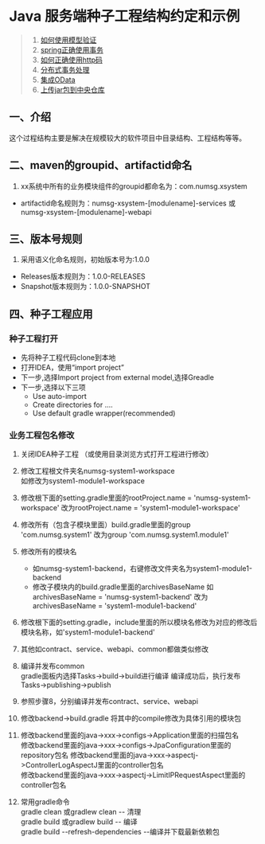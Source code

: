 # Java 服务端种子工程结构约定和示例

> 1. [如何使用模型验证](docs/how-to-use-model-validate.markdown)
> 2. [spring正确使用事务](docs/how-to-use-transactional.markdown)
> 3. [如何正确使用http码](docs/how-to-use-http-status-code.markdown)
> 4. [分布式事务处理](docs/distributed-transactional.markdown)
> 5. [集成OData](https://github.com/numsg/numsg-odata#31-%E4%B8%8Espring-boot-seed%E9%9B%86%E6%88%90)
> 6. [上传jar包到中央仓库](docs/publish-release-jar.markdown)

## 一、介绍
这个过程结构主要是解决在规模较大的软件项目中目录结构、工程结构等等。

## 二、maven的groupid、artifactid命名
1. xx系统中所有的业务模块组件的groupid都命名为：com.numsg.xsystem
* artifactid命名规则为：numsg-xsystem-[modulename]-services 或 numsg-xsystem-[modulename]-webapi  

## 三、版本号规则
1. 采用语义化命名规则，初始版本号为:1.0.0
* Releases版本规则为：1.0.0-RELEASES
* Snapshot版本规则为：1.0.0-SNAPSHOT

## 四、种子工程应用  
### 种子工程打开 
* 先将种子工程代码clone到本地
* 打开IDEA，使用“import project”  
* 下一步,选择Import project from external model,选择Greadle
* 下一步,选择以下三项
    * Use auto-import  
    * Create directories for ....  
    * Use default gradle wrapper(recommended)  
    
### 业务工程包名修改 
1. 关闭IDEA种子工程 （或使用目录浏览方式打开工程进行修改） 
2. 修改工程根文件夹名numsg-system1-workspace  
    如修改为system1-module1-workspace
3. 修改根下面的setting.gradle里面的rootProject.name = 'numsg-system1-workspace'
改为rootProject.name = 'system1-module1-workspace'  
4. 修改所有（包含子模块里面）build.gradle里面的group 'com.numsg.system1'
改为group 'com.numsg.system1.module1'  
5. 修改所有的模块名  
    *  如numsg-system1-backend，右键修改文件夹名为system1-module1-backend
    *  修改子模块内的build.gradle里面的archivesBaseName
      如archivesBaseName = 'numsg-system1-backend'
       改为archivesBaseName = 'system1-module1-backend'  
       
6. 修改根下面的setting.gradle，include里面的所以模块名修改为对应的修改后模块名称，如'system1-module1-backend' 
7. 其他如contract、service、webapi、common都做类似修改    
8. 编译并发布common   
gradle面板内选择Tasks->build->build进行编译
编译成功后，执行发布Tasks->publishing->publish
9. 参照步骤8，分别编译并发布contract、service、webapi
10. 修改backend->build.gradle
将其中的compile修改为具体引用的模块包  
11. 修改backend里面的java->xxx->configs->Application里面的扫描包名  
    修改backend里面的java->xxx->configs->JpaConfiguration里面的repository包名
    修改backend里面的java->xxx->aspectj->ControllerLogAspectJ里面的controller包名  
    修改backend里面的java->xxx->aspectj->LimitIPRequestAspect里面的controller包名

12. 常用gradle命令  
gradle clean  或gradlew  clean          -- 清理  
gradle build  或gradlew  build          -- 编译  
gradle build --refresh-dependencies     --编译并下载最新依赖包  
